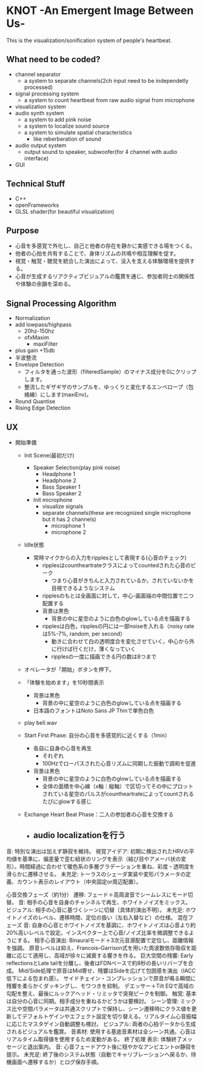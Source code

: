 # KNOT -An Emergent Image Between Us-

This is the visualization/sonification system of people's heartbeat. 

## What need to be coded?
- channel separator
    - a system to separate channels(2ch input need to be independetly processed)
- signal processing system
    - a system to count heartbeat from raw audio signal from microphone
- visualization system
- audio synth system
    - a system to add pink noise
    - a system to localize sound source
    - a system to simulate spatial characteristics
        - like reberberation of sound
- audio output system
    - output sound to speaker, subwoofer(for 4 channel with audio interface)
- GUI

## Technical Stuff
- C++
- openFrameworks
- GLSL shader(for beautiful visualization)

## Purpose
- 心音を多感覚で外化し、自己と他者の存在を静かに実感できる場をつくる。
- 他者の心拍を共有することで、身体リズムの共鳴や相互理解を促す。
- 視覚・触覚・聴覚を統合した演出によって、没入を支える体験環境を提供する。
- 心音が生成するリアクティブビジュアルの鑑賞を通じ、参加者同士の関係性や体験の余韻を深める。

## Signal Processing Algorithm
- Normalization
- add lowpass/highpass
    - 20hz-150hz
    - ofxMaxim
        - maxiFilter
- plus gain +15db
- 半波整流
- Envelope Detection
    - フィルタを通った波形（filteredSample）のマイナス成分を0にクリップします。
    - 整流したギザギザのサンプルを、ゆっくりと変化するエンベロープ（包絡線）にします(maxiEnv)。
- Round Quantise
- Rising Edge Detection

## UX
- 開始準備
    - Init Scene(最初だけ)
        - Speaker Selection(play pink noise)
            - Headphone 1
            - Headphone 2
            - Bass Speaker 1
            - Bass Speaker 2
        - Init microphone
            - visualize signals
            - separate channels(these are recognized single microphone but it has 2 channels)
                - microphone 1
                - microphone 2
    - Idle状態
        - 常時マイクからの入力をripplesとして表現する(心音のチェック)
            - ripplesはcountheartrateクラスによってcountedされた心音のピーク
                - つまり心音がきちんと入力されているか，されていないかを目視できるようなシステム
            - ripplesのもとは全画面に対して，中心-画面端の中間位置で二つ配置する
            - 背景は黒色
                - 背景の中に星空のように白色のglowしている点を描画する
            - ripplesは白色，ripplesの円には一部noiseを入れる（noisy rateは5%-7%, random, per second）
                - 動きに合わせて白の透明度合を変化させていく，中心から外に行けば行くだけ，薄くなっていく
                - ripplesの一度に描画できる円の数は8つまで
    - オペレータが「開始」ボタンを押下。
    - 「体験を始めます」を10秒間表示
        - 背景は黒色
            - 背景の中に星空のように白色のglowしている点を描画する
        - 日本語のフォントはNoto Sans JP Thinで単色白色
    - play bell.wav
    - Start First Phase: 自分の心音を多感覚的に近くする（1min）
        - 各自に自身の心音を再生
            - それぞれ
            - 100Hzでローパスされた心音リズムに同期した振動で調和を促進
        - 背景は黒色
            - 背景の中に星空のように白色のglowしている点を描画する
            - 全体の面積を中心線（x軸｜縦軸）で区切ってその中にプロットされている星空のパルスがcountheartrateによってcountされるたびにglowする感じ
    - Exchange Heart Beat Phase：二人の参加者の心音を交換する
        
        - audio localizationを行う
            - 



音: 特別な演出は加えず静寂を維持。
視覚アイデア: 初期に検出されたHRVの平均値を基準に、偏差量で歪む紐状のリングを表示（結び目やアメーバ状の変形）。時間経過に合わせて暖色系の多層グラデーションを重ね、彩度・透明度を滑らかに遷移させる。
未充足: トーラスのシェーダ実装や変形パラメータの定義、カウント表示のレイアウト（中央固定or周辺配置）。

心音交換フェーズ（約1分）
遷移: フェード＋高周波音でシームレスにモード切替。
音: 相手の心音を自身のチャンネルで再生、ホワイトノイズをミックス。
ビジュアル: 相手の心音に基づくシーンに切替（具体的演出不明）。
未充足: ホワイトノイズのレベル、遷移時間、定位の扱い（左右入替など）の仕様。
混在フェーズ
音: 自身の心音とホワイトノイズを基調に、ホワイトノイズは心音より約20%高いレベルで設定。インスペクター上で心音/ノイズ比率を微調整できるようにする。
相手心音演出:
Binauralモード＋3次元音源配置で定位し、距離情報を強調。
原音レベルは抑え、Francois–Garrison式を用いた周波数依存吸収を距離に応じて適用し、高域が徐々に減衰する響きを作る。
巨大空間の残響: Early reflectionsとLate tailを分離し、後者はFDNベースで約8秒の長いリバーブを合成。
Mid/Side処理で原音はMid寄せ、残響はSideを広げて包囲感を演出（IACC低下による包まれ感）。
サイドチェイン・コンプレッションで原音が鳴る瞬間に残響を柔らかくダッキングし、モワつきを抑制。
デエッサー＋Tilt EQで高域の勾配を整え、最後にルックアヘッド・リミッタで突発ピークを制御。
触覚: 基本は自分の心音に同期。相手成分を重ねるかどうかは要検討。
シーン管理: ミックス比や空間パラメータは共通スクリプトで保持し、シーン遷移時にクラス値を更新してデフォルトゲインやエフェクト設定を切り替える。リアルタイム心音振幅に応じたマスタゲイン自動調整も検討。
ビジュアル: 両者の心拍データから生成されるビジュアルを鑑賞。
音素材: 使用する基底音素材は全シーン共通。心音はリアルタイム取得値を使用するため変動がある。
終了処理
表示: 体験終了メッセージと退出案内。
音: 心音フェードアウト後に穏やかなアンビエントor静寂を提示。
未充足: 終了後のシステム状態（自動でキャリブレーションへ戻るか、待機画面へ遷移するか）とログ保存手順。